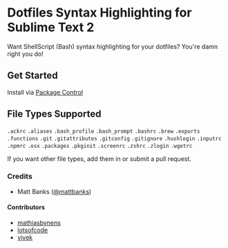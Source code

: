 # Dotfiles Syntax Highlighting for Sublime Text 2

Want ShellScript (Bash) syntax highlighting for your dotfiles? You're damn right you do!

## Get Started

Install via [Package Control](http://wbond.net/sublime_packages/package_control)

## File Types Supported

`.ackrc`
`.aliases`
`.bash_profile`
`.bash_prompt`
`.bashrc`
`.brew`
`.exports`
`.functions`
`.git`
`.gitattributes`
`.gitconfig`
`.gitignore`
`.hushlogin`
`.inputrc`
`.npmrc`
`.osx`
`.packages`
`.pkginit`
`.screenrc`
`.zshrc`
`.zlogin`
`.wgetrc`

If you want other file types, add them in or submit a pull request.

### Credits

- Matt Banks ([@mattbanks](http://twitter.com/mattbanks))

#### Contributors

- [mathiasbynens](https://github.com/mathiasbynens)
- [lotsofcode](https://github.com/lotsofcode)
- [vivek](https://github.com/vivek)
